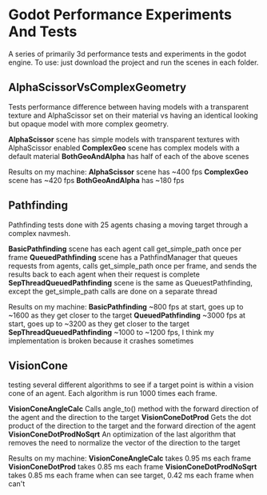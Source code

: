 # Godot Performance Experiments And Tests
A series of primarily 3d performance tests and experiments in the godot engine.
To use: just download the project and run the scenes in each folder.

## AlphaScissorVsComplexGeometry

Tests performance difference between having models with a transparent texture and AlphaScissor set on their material vs having an identical looking but opaque model with more complex geometry.

**AlphaScissor** scene has simple models with transparent textures with AlphaScissor enabled
**ComplexGeo** scene has complex models with a default material
**BothGeoAndAlpha** has half of each of the above scenes

Results on my machine:
**AlphaScissor** scene has ~400 fps
**ComplexGeo** scene has ~420 fps
**BothGeoAndAlpha** has ~180 fps


## Pathfinding
Pathfinding tests done with 25 agents chasing a moving target through a complex navmesh.

**BasicPathfinding** scene has each agent call get_simple_path once per frame
**QueuedPathfinding** scene has a PathfindManager that queues requests from agents, calls get_simple_path once per frame, and sends the results back to each agent when their request is complete
**SepThreadQueuedPathfinding** scene is the same as QueuestPathfinding, except the get_simple_path calls are done on a separate thread

Results on my machine:
**BasicPathfinding** ~800 fps at start, goes up to ~1600 as they get closer to the target
**QueuedPathfinding** ~3000 fps at start, goes up to ~3200 as they get closer to the target
**SepThreadQueuedPathfinding** ~1000 to ~1200 fps, I think my implementation is broken because it crashes sometimes

## VisionCone
testing several different algorithms to see if a target point is within a vision cone of an agent. Each algorithm is run 1000 times each frame.

**VisionConeAngleCalc** Calls angle_to() method with the forward direction of the agent and the direction to the target 
**VisionConeDotProd** Gets the dot product of the direction to the target and the forward direction of the agent
**VisionConeDotProdNoSqrt** An optimization of the last algorithm that removes the need to normalize the vector of the  direction to the target

Results on my machine:
**VisionConeAngleCalc** takes 0.95 ms each frame
**VisionConeDotProd** takes 0.85 ms each frame
**VisionConeDotProdNoSqrt** takes 0.85 ms each frame when can see target, 0.42 ms each frame when can't
